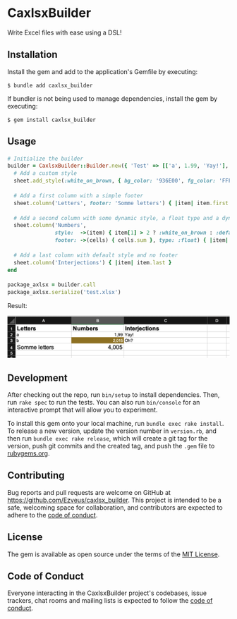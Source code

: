 # CaxlsxBuilder

Write Excel files with ease using a DSL!

## Installation

Install the gem and add to the application's Gemfile by executing:

    $ bundle add caxlsx_builder

If bundler is not being used to manage dependencies, install the gem by executing:

    $ gem install caxlsx_builder

## Usage

```ruby
# Initialize the builder
builder = CaxlsxBuilder::Builder.new({ 'Test' => [['a', 1.99, 'Yay!'], ['b', 2.015, 'Oh?']] }) do |sheet|
  # Add a custom style
  sheet.add_style(:white_on_brown, { bg_color: '936E00', fg_color: 'FFFFFF' })

  # Add a first column with a simple footer
  sheet.column('Letters', footer: 'Somme letters') { |item| item.first }

  # Add a second column with some dynamic style, a float type and a dynamic footer
  sheet.column('Numbers',
               style:  ->(item) { item[1] > 2 ? :white_on_brown : :default },
               footer: ->(cells) { cells.sum }, type: :float) { |item| item[1] }
  
  # Add a last column with default style and no footer
  sheet.column('Interjections') { |item| item.last }
end

package_axlsx = builder.call
package_axlsx.serialize('test.xlsx')
```

Result:

![Excel export with 3 columns a header two rows and a footer](/test.xlsx.png)

## Development

After checking out the repo, run `bin/setup` to install dependencies. Then, run `rake spec` to run the tests. You can also run `bin/console` for an interactive prompt that will allow you to experiment.

To install this gem onto your local machine, run `bundle exec rake install`. To release a new version, update the version number in `version.rb`, and then run `bundle exec rake release`, which will create a git tag for the version, push git commits and the created tag, and push the `.gem` file to [rubygems.org](https://rubygems.org).

## Contributing

Bug reports and pull requests are welcome on GitHub at https://github.com/Ezveus/caxlsx_builder. This project is intended to be a safe, welcoming space for collaboration, and contributors are expected to adhere to the [code of conduct](https://github.com/Ezveus/caxlsx_builder/blob/master/CODE_OF_CONDUCT.md).

## License

The gem is available as open source under the terms of the [MIT License](https://opensource.org/licenses/MIT).

## Code of Conduct

Everyone interacting in the CaxlsxBuilder project's codebases, issue trackers, chat rooms and mailing lists is expected to follow the [code of conduct](https://github.com/Ezveus/caxlsx_builder/blob/master/CODE_OF_CONDUCT.md).
